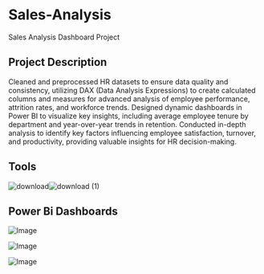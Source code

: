 # Sales-Analysis
Sales Analysis Dashboard Project 
## Project Description
Cleaned and preprocessed HR datasets to ensure data quality and consistency, utilizing DAX (Data Analysis Expressions) to create calculated columns and measures for advanced analysis of employee performance, attrition rates, and workforce trends. Designed dynamic dashboards in Power BI to visualize key insights, including average employee tenure by department and year-over-year trends in retention. Conducted in-depth analysis to identify key factors influencing employee satisfaction, turnover, and productivity, providing valuable insights for HR decision-making.
## Tools
![download](https://github.com/user-attachments/assets/82fe2e1c-ca76-4267-9819-1449de1c9e64)![download (1)](https://github.com/user-attachments/assets/9295a98b-4db9-4334-841c-01003dbe84d5)

## Power Bi Dashboards
![Image](https://github.com/user-attachments/assets/ccf86d8d-1315-44b5-b057-cdbba06ec0c6)

![Image](https://github.com/user-attachments/assets/15331945-a72d-4c61-908b-ae0fd2e1228f)

![Image](https://github.com/user-attachments/assets/9707d0b6-e1ff-4952-8211-efe0dda913bf)
